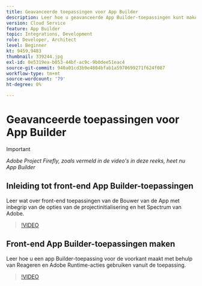 ```yaml
---
title: Geavanceerde toepassingen voor App Builder
description: Leer hoe u geavanceerde App Builder-toepassingen kunt maken.
version: Cloud Service
feature: App Builder
topic: Integrations, Development
role: Developer, Architect
level: Beginner
kt: 9459,9483
thumbnail: 339244.jpg
exl-id: 0e5319ea-b053-44bf-ac9c-9b0dee51eac4
source-git-commit: 940a01cd3b9e4804bfab1a5970699271f624f087
workflow-type: tm+mt
source-wordcount: '79'
ht-degree: 0%

---
```


# Geavanceerde toepassingen voor App Builder

>[!IMPORTANT]
>
> _Adobe Project Firefly, zoals vermeld in de video&#39;s in deze reeks, heet nu App Builder_

## Inleiding tot front-end App Builder-toepassingen

Leer wat over front-end toepassingen van de Bouwer van de App met inbegrip van de opties van de projectinitialisering en het Spectrum van Adobe.

>[!VIDEO](https://video.tv.adobe.com/v/339247/?quality=12&learn=on)

## Front-end App Builder-toepassingen maken

Leer hoe u een app Builder-toepassing voor de voorkant maakt met behulp van Reageren en Adobe Runtime-acties gebruiken vanuit de toepassing.

>[!VIDEO](https://video.tv.adobe.com/v/339248/?quality=12&learn=on)
